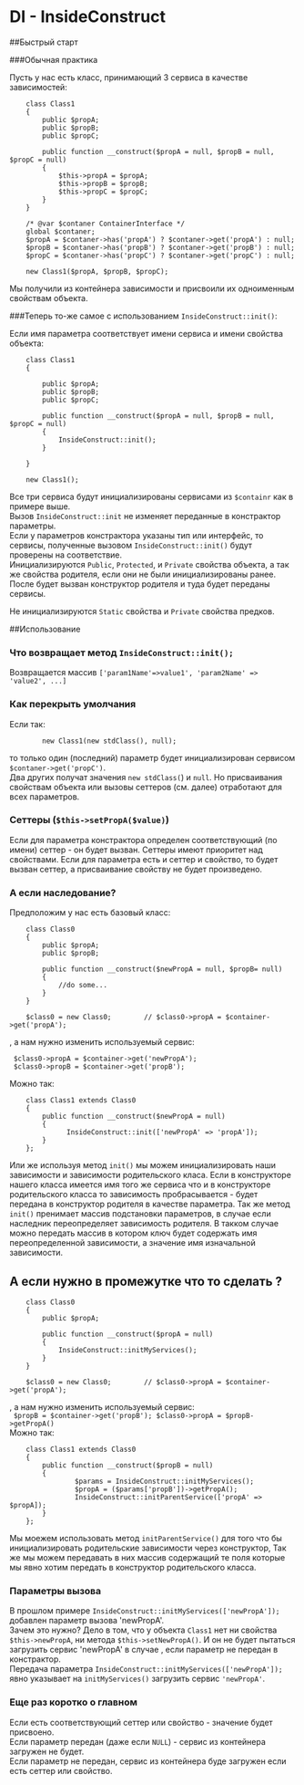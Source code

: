 # DI - InsideConstruct

##Быстрый старт

###Обычная практика

Пусть у нас есть класс, принимающий 3 сервиса в качестве зависимостей:

```
    class Class1
    {
        public $propA;
        public $propB;
        public $propC;

        public function __construct($propA = null, $propB = null, $propC = null)
        {
            $this->propA = $propA;
            $this->propB = $propB;
            $this->propC = $propC;
        }
    }

    /* @var $contaner ContainerInterface */
    global $contaner;
    $propA = $contaner->has('propA') ? $contaner->get('propA') : null;
    $propB = $contaner->has('propB') ? $contaner->get('propB') : null;
    $propC = $contaner->has('propC') ? $contaner->get('propC') : null;

    new Class1($propA, $propB, $propC);
```

Мы получили из контейнера зависимости и присвоили их одноименным свойствам объекта.

###Теперь то-же самое с использованием `InsideConstruct::init()`:

Если имя параметра соответствует имени сервиса и имени свойства объекта:

```
    class Class1
    {

        public $propA;
        public $propB;
        public $propC;

        public function __construct($propA = null, $propB = null, $propC = null)
        {
            InsideConstruct::init();
        }

    }

    new Class1();
```

Все три сервиса будут инициализированы сервисами из `$containr` как в примере выше.  
Вызов `InsideConstruct::init` не изменяет переданные в констрактор параметры.  
Если у параметров констрактора указаны тип или интерфейс, то сервисы, полученные вызовом 
`InsideConstruct::init()` будут проверены на соответствие.  
Инициализируются `Public`, `Protected`, и `Private` свойства объекта, а так же свойства родителя, 
если они не были инициализированы ранее. После будет вызван конструктор родителя и туда будет переданы сервисы.

Не инициализируются `Static` свойства и `Private` свойства предков.
 
##Использование

### Что возвращает метод `InsideConstruct::init();`
Возвращается массив `['param1Name'=>value1', 'param2Name' => 'value2', ...]`

### Как перекрыть умолчания
Если так:

            new Class1(new stdClass(), null);
то только один (последний) параметр будет инициализирован сервисом `$contaner->get('propC')`.  
Два других получат значения `new stdClass(`) и `null`. Но присваивания свойствам объекта или вызовы сеттеров (см. далее) отработают для всех параметров. 


### Сеттеры  (`$this->setPropA($value)`)
Если для параметра констрактора определен соответствующий (по имени) сеттер - он будет вызван.
Сеттеры имеют приоритет над свойствами. Если для параметра есть и сеттер и свойство, то будет вызван сеттер, а присваивание свойству не будет произведено.

### А если наследование?
Предположим у нас есть базовый класс:

```
	class Class0
	{
		public $propA;
		public $propB;
	
	    public function __construct($newPropA = null, $propB= null)
	    {
	        //do some...
		}
	}

	$class0 = new Class0;        // $class0->propA = $container->get('propA');
```
, а нам нужно изменить используемый сервис:  

```
 $class0->propA = $container->get('newPropA');
 $class0->propB = $container->get('propB');
```
  
Можно так:

```
	class Class1 extends Class0
	{
	    public function __construct($newPropA = null)
	    {
	          InsideConstruct::init(['newPropA' => 'propA']);  
		}
	};
```

Или же используя метод `init()` мы можем инициализировать наши зависимости и зависимости родительского класа.
Если в конструкторе нашего класcа имеется имя того же сервиса что и в конструкторе родительского класса то 
зависимость пробрасывается - будет передана в конструктор родителя в качестве параметра.
Так же метод `init()` пренимает массив подстановки параметров, в случае если наследник переопределяет зависимость родителя.
В такком случае можно передать массив в котором ключ будет содержать имя переопределенной зависимости, а значение имя изначальной зависимости.

## А если нужно в промежутке что то сделать ?
```
	class Class0
	{
		public $propA;
	
	    public function __construct($propA = null)
	    {
	        InsideConstruct::initMyServices();
		}
	}

	$class0 = new Class0;        // $class0->propA = $container->get('propA');
```
, а нам нужно изменить используемый сервис:  
    ``` 
        $propB = $container->get('propB');
        $class0->propA = $propB->getPropA()
    ```  
Можно так:

```
	class Class1 extends Class0
	{
	    public function __construct($propB = null)
	    {
	            $params = InsideConstruct::initMyServices();
	            $propA = ($params['propB'])->getPropA();
				InsideConstruct::initParentService(['propA' => $propA]);
		}
	};
```

Мы моежем использовать метод `initParentService()` для того что бы инициализировать родительские зависимости через конструктор,
Так же мы можем передавать в них массив содержащий те поля которые мы явно хотим передать в конструктор родительского класcа.

### Параметры вызова
В прошлом примере `InsideConstruct::initMyServices(['newPropA']);` добавлен параметр вызова 'newPropA'.  
Зачем это нужно? Дело в том, что у объекта `Class1` нет ни свойства `$this->newPropA`, 
ни метода `$this->setNewPropA()`. И он не будет пытаться загрузить сервис 'newPropA' в случае , если параметр не передан в констрактор.  
Передача параметра `InsideConstruct::initMyServices(['newPropA']);` явно указывает на `initMyServices()` загрузить сервис `'newPropA'`.

### Еще раз коротко о главном
Если есть соответствующий сеттер или свойство - значение будет присвоено.   
Если параметр передан (даже если `NULL`) - сервис из контейнера загружен не будет.   
Если параметр не передан, сервис из контейнера буде загружен если есть сеттер или свойство.   

